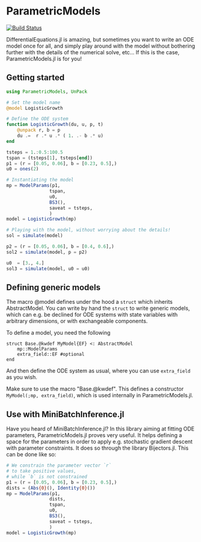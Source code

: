 # ParametricModels

[![Build Status](https://github.com/vboussange/ParametricModels.jl/actions/workflows/CI.yml/badge.svg?branch=main)](https://github.com/vboussange/ParametricModels.jl/actions/workflows/CI.yml?query=branch%3Amain)

DifferentialEquations.jl is amazing, but sometimes you want to write an ODE model once for all, and simply play around with the model without bothering further with the details of the numerical solve, etc... If this is the case, ParametricModels.jl is for you!

## Getting started

```julia
using ParametricModels, UnPack

# Set the model name
@model LogisticGrowth

# Define the ODE system
function LogisticGrowth(du, u, p, t)
    @unpack r, b = p
    du .=  r .* u .* ( 1. .- b .* u) 
end

tsteps = 1.:0.5:100.5
tspan = (tsteps[1], tsteps[end])
p1 = (r = [0.05, 0.06], b = [0.23, 0.5],)
u0 = ones(2)

# Instantiating the model
mp = ModelParams(p1, 
                tspan,
                u0, 
                BS3(),
                saveat = tsteps, 
                )
model = LogisticGrowth(mp)

# Playing with the model, without worrying about the details!
sol = simulate(model)

p2 = (r = [0.05, 0.06], b = [0.4, 0.6],)
sol2 = simulate(model, p = p2)

u0  = [3., 4.]
sol3 = simulate(model, u0 = u0)
```

## Defining generic models
The macro @model defines under the hood a `struct` which inherits AbstractModel.
You can write by hand the `struct` to write generic models, which can e.g. be declined for ODE systems with state variables with arbitrary dimensions, or with exchangeable components.

To define a model, you need the following

```
struct Base.@kwdef MyModel{EF} <: AbstractModel
    mp::ModelParams
    extra_field::EF #optional
end
```
And then define the ODE system as usual, where you can use `extra_field` as you wish.

Make sure to use the macro "Base.@kwdef". This defines a constructor `MyModel(;mp, extra_field)`, which is used internally in ParametricModels.jl.

## Use with MiniBatchInference.jl
Have you heard of MiniBatchInference.jl? In this library aiming at fitting ODE parameters, ParametricModels.jl proves very useful. It helps defining a space for the parameters in order to apply e.g. stochastic gradient descent with parameter constraints. It does so through the library Bijectors.jl. This can be done like so:

```julia
# We constrain the parameter vector `r` 
# to take positive values, 
# while `b` is not constrained
p1 = (r = [0.05, 0.06], b = [0.23, 0.5],)
dists = (Abs{0}(), Identity{0}())
mp = ModelParams(p1,
                dists,
                tspan,
                u0, 
                BS3(),
                saveat = tsteps, 
                )
model = LogisticGrowth(mp)
```